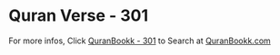 # Quran Verse - 301 

For more infos, Click [QuranBookk - 301](https://www.quranbookk.com/quran/search?q=301) to Search at [QuranBookk.com](http://quranbookk.com/)